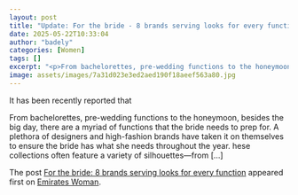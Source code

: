 ```yaml
---
layout: post
title: "Update: For the bride - 8 brands serving looks for every function"
date: 2025-05-22T10:33:04
author: "badely"
categories: [Women]
tags: []
excerpt: "<p>From bachelorettes, pre-wedding functions to the honeymoon, besides the big day, there are a myriad of functions that the bride needs to prep for. "
image: assets/images/7a31d023e3ed2aed190f18aeef563a80.jpg
---
```


It has been recently reported that <p>From bachelorettes, pre-wedding functions to the honeymoon, besides the big day, there are a myriad of functions that the bride needs to prep for. A plethora of designers and high-fashion brands have taken it on themselves to ensure the bride has what she needs throughout the year. hese collections often feature a variety of silhouettes—from [&#8230;]</p>
<p>The post <a href="https://emirateswoman.com/for-the-bride-8-brands-serving-looks-for-every-function/" rel="nofollow">For the bride: 8 brands serving looks for every function</a> appeared first on <a href="https://emirateswoman.com" rel="nofollow">Emirates Woman</a>.</p>

